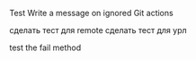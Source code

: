 

Test
  Write a message on ignored Git actions

сделать тест для remote
сделать тест для урл

test the fail method




